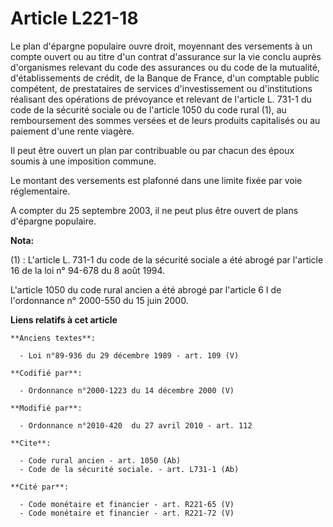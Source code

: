 # Article L221-18

Le plan d'épargne populaire ouvre droit, moyennant des versements à un compte ouvert ou au titre d'un contrat d'assurance sur
la vie conclu auprès d'organismes relevant du code des assurances ou du code de la mutualité, d'établissements de crédit, de
la Banque de France, d'un comptable public compétent, de prestataires de services d'investissement ou d'institutions
réalisant des opérations de prévoyance et relevant de l'article L. 731-1 du code de la sécurité sociale ou de l'article 1050
du code rural (1), au remboursement des sommes versées et de leurs produits capitalisés ou au paiement d'une rente viagère. 

Il peut être ouvert un plan par contribuable ou par chacun des époux soumis à une imposition commune. 

Le montant des versements est plafonné dans une limite fixée par voie réglementaire.

A compter du 25 septembre 2003, il ne peut plus être ouvert de plans d'épargne populaire.

**Nota:**

(1) : L'article L. 731-1 du code de la sécurité sociale a été abrogé par l'article 16 de la loi n° 94-678 du 8 août 1994.

L'article 1050 du code rural ancien a été abrogé par l'article 6 I de l'ordonnance n° 2000-550 du 15 juin 2000.

**Liens relatifs à cet article**

	**Anciens textes**:

	  - Loi n°89-936 du 29 décembre 1989 - art. 109 (V)

	**Codifié par**:

	  - Ordonnance n°2000-1223 du 14 décembre 2000 (V)

	**Modifié par**:

	  - Ordonnance n°2010-420  du 27 avril 2010 - art. 112

	**Cite**:

	  - Code rural ancien - art. 1050 (Ab)
	  - Code de la sécurité sociale. - art. L731-1 (Ab)

	**Cité par**:

	  - Code monétaire et financier - art. R221-65 (V)
	  - Code monétaire et financier - art. R221-72 (V)
